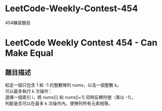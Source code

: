 # LeetCode-Weekly-Contest-454
454練習題目
# LeetCode Weekly Contest 454 - Can Make Equal

## 題目描述
給定一個只包含 1 和 -1 的整數陣列 nums，以及一個整數 k。  
可以最多執行 k 次操作：  
選擇一個索引 i，將 nums[i] 和 nums[i+1] 同時反轉符號（乘以 -1）。  
判斷是否可以在最多 k 次操作內，使陣列所有元素相等。
